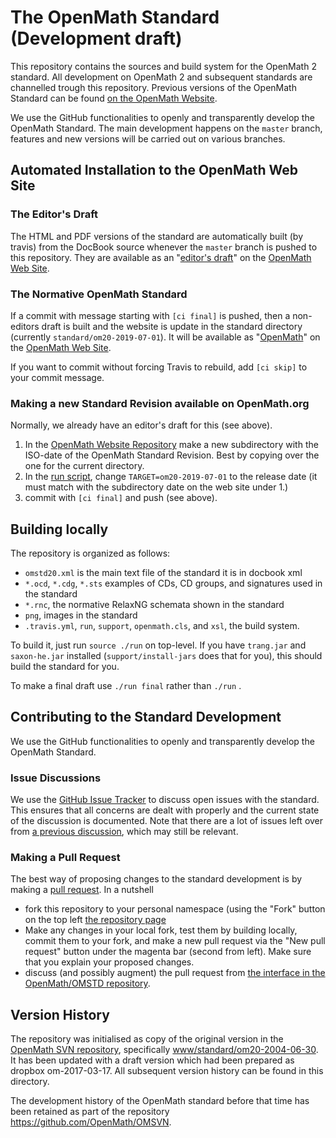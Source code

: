 # The OpenMath Standard (Development draft)

This repository contains the sources and build system for the OpenMath 2 standard. All development on OpenMath 2 and subsequent standards are channelled trough this repository. Previous versions of the OpenMath Standard can be found [on the OpenMath Website](http://openmath.github.io/standard).

We use the GitHub functionalities to openly and transparently develop the OpenMath Standard. 
The main development happens on the `master` branch, features and new versions will be carried out on various branches. 

## Automated Installation to the OpenMath Web Site

### The Editor's Draft

The HTML and PDF versions of the standard are automatically built (by travis) from the  DocBook source whenever the `master` branch is pushed to this repository. They are available as an "[editor's draft](https://openmath.github.io/standard/om20-editors-draft/)" on the [OpenMath Web Site](http://openmath.github.io).

### The Normative OpenMath Standard

If a commit with message starting with `[ci final]` is pushed, then a non-editors draft is built and the website is update in the standard directory (currently `standard/om20-2019-07-01`). It will be available as "[OpenMath](https://openmath.github.io/standard/om20-2019-07-01/)" on the [OpenMath Web Site](http://openmath.github.io).

If you want to commit without forcing Travis to rebuild, add `[ci skip]` to your commit
message.

### Making a new Standard Revision available on OpenMath.org
Normally, we already have an editor's draft for this (see above).

1. In the [OpenMath Website Repository](https://github.com/openmath/openmath.github.io) make
a new subdirectory with the ISO-date of the OpenMath Standard Revision. Best by copying
over the one for the current directory.
2. In the [run script](run), change `TARGET=om20-2019-07-01` to the release date (it must
match with the subdirectory date on the web site under 1.)
3. commit with `[ci final]` and push (see above). 

## Building locally

The repository is organized as follows:

* `omstd20.xml` is the main text file of the standard it is in docbook xml
* `*.ocd`, `*.cdg`, `*.sts` examples of CDs, CD groups, and signatures used in the standard
* `*.rnc`, the normative RelaxNG schemata shown in the standard
* `png`, images in the standard
* `.travis.yml`, `run`, `support`, `openmath.cls`, and `xsl`, the build system. 

To build it, just run `source ./run` on top-level. If you have `trang.jar` and
`saxon-he.jar` installed (`support/install-jars` does that for you), this should build the standard for you.

To make a final draft use `./run final` rather than `./run`  . 

## Contributing to the Standard Development 

We use the GitHub functionalities to openly and transparently develop the OpenMath Standard. 

### Issue Discussions

We use the [GitHub Issue Tracker](issues) to discuss open issues with the standard. This ensures that all concerns are dealt with properly and the current state of the discussion is documented.  Note that there are a lot of issues left over from [a  previous discussion](OpenMath/OM3/issues), which may still be relevant.  


### Making a Pull Request

The best way of proposing changes to the standard development is by making a [pull request](https://gist.github.com/Chaser324/ce0505fbed06b947d962). In a nutshell 
* fork this repository to your personal namespace (using the "Fork" button on the top left [the repository page](https://github.com/OpenMath/OMSTD/)
* Make any changes in your local fork, test them by building locally, commit them to your fork, and make a new pull request via the "New pull request" button under the magenta bar (second from left). Make sure that you explain your proposed changes. 
* discuss (and possibly augment) the pull request from [the interface in the OpenMath/OMSTD repository](https://github.com/OpenMath/OMSTD/pulls).

## Version History

The repository was initialised as copy of the original version in the
[OpenMath SVN repository](https://github.com/OpenMath/OMSVN), specifically 
[www/standard/om20-2004-06-30](https://github.com/OpenMath/OMSVN/tree/master/www/standard/om20-2004-06-30). It
has been updated with a draft version which had been prepared as dropbox
om-2017-03-17. All subsequent version history can be found in this directory. 

The development history of the OpenMath standard before that time has been retained as part of the repository https://github.com/OpenMath/OMSVN. 


